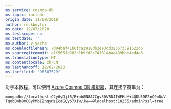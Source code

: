 ```yaml
---
ms.service: cosmos-db
ms.topic: include
origin.date: 11/09/2018
author: rockboyfor
ms.date: 12/07/2020
ms.testscope: no
ms.testdate: ''
ms.author: v-yeche
ms.openlocfilehash: 7d04baf41b6fca2918db2e93cd323573591622c6
ms.sourcegitcommit: a1f565fd202c1b9fd8c74f814baa499bbb4ed4a6
ms.translationtype: HT
ms.contentlocale: zh-CN
ms.lasthandoff: 12/02/2020
ms.locfileid: "96507529"
---
```

对于本教程，可以使用 [Azure Cosmos DB 模拟器](/cosmos-db/local-emulator)，其连接字符串为：

`mongodb://localhost:C2y6yDjf5/R+ob0N8A7Cgv30VRDJIWEHLM+4QDU5DE2nQ9nDuVTqobD4b8mGGyPMbIZnqyMsEcaGQy67XIw/Jw==@localhost:10255/admin?ssl=true`

<!-- Not Available [Try Azure Cosmos DB](https://azure.microsoft.com/try/cosmosdb/)-->
<!-- Update_Description: update meta properties, wording update, update link -->